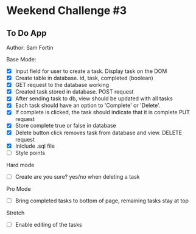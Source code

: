# Weekend Challenge #3
## To Do App
Author: Sam Fortin

Base Mode:
- [x] Input field for user to create a task. Display task on the DOM
- [x] Create table in database. id, task, completed (boolean)
- [x] GET request to the database working
- [x] Created task stored in database. POST request
- [x] After sending task to db, view should be updated with all tasks
- [x] Each task should have an option to 'Complete' or 'Delete'.
- [x] If complete is clicked, the task should indicate that it is complete PUT request
- [x] Store complete true or false in database
- [x] Delete button click removes task from database and view. DELETE request
- [x] Inlclude .sql file
- [ ] Style points

Hard mode
- [ ] Create are you sure? yes/no when deleting a task

Pro Mode
- [ ] Bring completed tasks to bottom of page, remaining tasks stay at top

Stretch
- [ ] Enable editing of the tasks